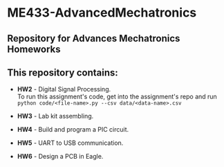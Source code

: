 # ME433-AdvancedMechatronics
## Repository for Advances Mechatronics Homeworks

## This repository contains:
- **HW2** - Digital Signal Processing.<br>
    To run this assignment's code, get into the assignment's repo and run `python code/<file-name>.py --csv data/<data-name>.csv`

- **HW3** - Lab kit assembling.

- **HW4** - Build and program a PIC circuit.

- **HW5** - UART to USB communication.

- **HW6** - Design a PCB in Eagle.
